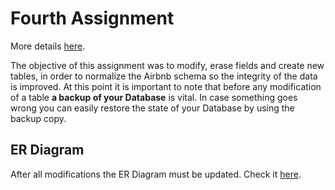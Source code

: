 # Fourth Assignment
More details [here](https://github.com/nevwalkalone/Databases-2019-2020/blob/main/4th%20Assignment/4th-announcement.pdf).

The objective of this assignment was to modify, erase fields and create new tables, in order to normalize the Airbnb schema so the integrity of the data is improved. At this point it is important to note that before any modification of a table **a backup of your Database** is vital. In case something goes wrong you can easily restore the state of your Database by using the backup copy. 

## ER Diagram
After all modifications the ER Diagram must be updated. Check it [here](https://github.com/nevwalkalone/Databases-2019-2020/blob/main/4th%20Assignment/ER%20Diagram/airbnb_ERD.jpg).

